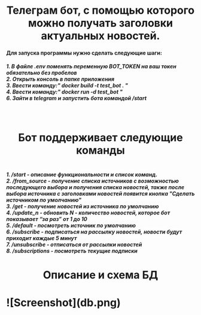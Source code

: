 <h1 align="center">Телеграм бот, с помощью которого можно получать заголовки актуальных новостей.</h1>
<h4>Для запуска программы нужно сделать следующие шаги:</h4>
<h5>1. В файле .env поменять переменную BOT_TOKEN на ваш токен обязательно без пробелов<br>
2. Открыть консоль в папке приложения<br>
3. Ввести команду:" docker build -t test_bot . "<br>
4. Ввести команду:" docker run -d test_bot "<br>
6. Зайти в telegram и запустить бота командой /start</h5><br>

<h1 align="center">Бот поддерживает следующие команды<h1>
<h5>1. /start - описание функциональности и список команд.<br>
2. /from_source - получение списка источников с возможностью последующего
выбора и получения списка новостей, также после выбора источника с заголовками новостей появится кнопка "Сделать источником по умолчанию"<br>
3. /get - получение новостей из источника по умолчанию<br>
4. /update_n - обновить N - количество новостей, которое бот показывает “за раз” от 1 до 10<br>
5. /default - посмотреть источник по умолчанию<br>
6. /subscribe - подписаться на рассылку новостей, новости будут приходит каждые 5 минут<br>
7. /unsubscribe - отписаться от рассылки новостей<br>
8. /subscriptions - посмотреть текущие подписки</h5>
 
<h1 align="center">Описание и схема БД<h1>
![Screenshot](db.png)


 
